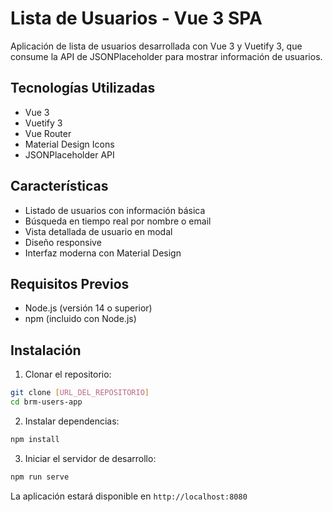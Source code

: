 # Lista de Usuarios - Vue 3 SPA

Aplicación de lista de usuarios desarrollada con Vue 3 y Vuetify 3, que consume la API de JSONPlaceholder para mostrar información de usuarios.

## Tecnologías Utilizadas

- Vue 3
- Vuetify 3
- Vue Router
- Material Design Icons
- JSONPlaceholder API

## Características

- Listado de usuarios con información básica
- Búsqueda en tiempo real por nombre o email
- Vista detallada de usuario en modal
- Diseño responsive
- Interfaz moderna con Material Design

## Requisitos Previos

- Node.js (versión 14 o superior)
- npm (incluido con Node.js)

## Instalación

1. Clonar el repositorio:
```bash
git clone [URL_DEL_REPOSITORIO]
cd brm-users-app
```

2. Instalar dependencias:
```bash
npm install
```

3. Iniciar el servidor de desarrollo:
```bash
npm run serve
```

La aplicación estará disponible en `http://localhost:8080`